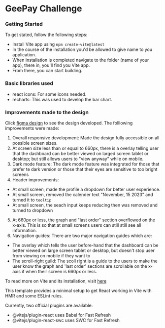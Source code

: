 # GeePay Challenge

### Getting Started

To get stated, follow the following steps:

- Install Vite app using `npm create-vite@latest`
- In the course of the installation you'd be allowed to give name to you application.
- When installation is completed navigate to the folder (name of your app), there in, you'll find you Vite app.
- From there, you can start building.

### Basic libraries used

- react icons: For some icons needed.
- recharts: This was used to develop the bar chart.

### Improvements made to the design

Click [figma design](https://www.figma.com/file/IvIZCBKMfmY3Qty0Gqx6S8/Analytics-Dashboard?node-id=1%3A3&mode=dev) to see the design developed. The folllowing improvements were made:

1. Overall responsive development: Made the design fully accessible on all possible screen sizes.
2. At screen size less than or equal to 660px, there is a overlay telling user that the dashboard can be better viewed on larged screen tablet or desktop; but still allows users to "view anyway" while on mobile.
3. Dark mode feature: The dark mode feature was integrated for those that prefer te dark version or those that their eyes are sensitive to too bright screens
4. Header improvements:

- At small screen, made the profile a dropdown for better user experience.
- At small screen, removed the calender text "November, 15 2023" and turned it to `tooltip`
- At small screen, the seach input keeps reducing then was removed and turned to dropdown

5. At 660px or less, the graph and "last order" section overflowed on the x-axis. This is so that at small screens users can still still see all information.
6. Navigation guides: There are two major navigation guides which are:

- The overlay which tells the user before-hand that the dashboard can be better viewed on large screen tablet or desktop, but doesn't stop user from viewing on mobile if they want to
- The scroll-right guild: The scoll right is a guide to the users to make the user know the graph and 'last order' sections are scrollable on the x-axis if when their screen is 660px or less.

To read more on Vite and its installation, visit [here](https://vitejs.dev/)

This template provides a minimal setup to get React working in Vite with HMR and some ESLint rules.

Currently, two official plugins are available:

- @vitejs/plugin-react uses Babel for Fast Refresh
- @vitejs/plugin-react-swc uses SWC for Fast Refresh
